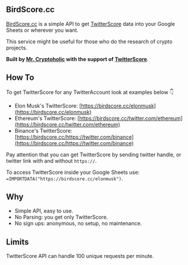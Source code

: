 
## BirdScore.cc

[BirdScore.cc](https://birdscore.cc) is a simple API to get [TwitterScore](https://twitterscore.io) data into your Google Sheets or wherever you want.

This service might be useful for those who do the research of crypto projects.

**Built by [Mr. Cryptoholic](https://twitter.com/Mr_Cryptoholic) with the support of [TwitterScore](https://twitterscore.io)**.

## How To

To get TwitterScore for any TwitterAccount look at examples below 👇

* Elon Musk's TwitterScore: [https://birdscore.cc/elonmusk](https://birdscore.cc/elonmusk)
* Ethereum's TwitterScore: [https://birdscore.cc/twitter.com/ethereum](https://birdscore.cc/twitter.com/ethereum)
* Binance's TwitterScore: [https://birdscore.cc/https://twitter.com/binance](https://birdscore.cc/https://twitter.com/binance)

Pay attention that you can get TwitterScore by sending twitter handle, or twitter link with and without `https://`.

To access TwitterScore inside your Google Sheets use: `=IMPORTDATA("https://birdscore.cc/elonmusk")`.

## Why

* Simple API, easy to use.
* No Parsing: you get only TwitterScore.
* No sign ups: anonymous, no setup, no maintenance.

## Limits

TwitterScore API can handle 100 unique requests per minute.

